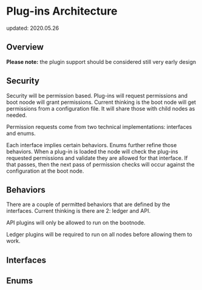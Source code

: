 # Plug-ins Architecture

updated: 2020.05.26

## Overview

__Please note:__ the plugin support should be considered still very early design  

## Security

Security will be permission based.  Plug-ins will request permissions and boot noode will grant permissions.
Current thinking is the boot node will get permissions from a configuration file.  It will share those with
child nodes as needed.

Permission requests come from two technical implementations:  interfaces and enums.

Each interface implies certain behaviors.  Enums further refine those behaviors.  When a plug-in is loaded
the node will check the plug-ins requested permissions and validate they are allowed for that interface. If that 
passes, then the next pass of permission checks will occur against the configuration at the boot node.

## Behaviors
There are a couple of permitted behaviors that are defined by the interfaces.  Current thinking is
there are 2:  ledger and API.  

API plugins will only be allowed to run on the bootnode.

Ledger plugins will be required to run on all nodes before allowing them to work.

## Interfaces

## Enums

